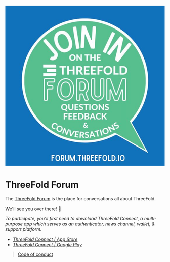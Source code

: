 ![](img/joinourforum.jpeg)

# ThreeFold Forum

The [ThreeFold Forum](https://forum.threefold.io/) is the place for conversations all about ThreeFold.

<!-- Some example topics:

- [Farming FAQs & Answers](https://forum.threefold.io/t/farming-faq-and-some-answers/555)
- [TF vs Centralized Cloud](https://forum.threefold.io/t/how-is-threefold-better-for-the-customer-than-amazon-cloud-or-google-cloud/703)
- [Partner Wishlist](https://forum.threefold.io/t/your-wishlist-threefold-partners/682) -->

We'll see you over there! 👋

*To participate, you’ll first need to download ThreeFold Connect, a multi-purpose app which serves as an authenticator, news channel, wallet, & support platform.*

- *[ThreeFold Connect | App Store](https://apps.apple.com/us/app/threefold-connect/id1459845885)*
- *[ThreeFold Connect | Google Play](https://play.google.com/store/apps/details?id=org.jimber.threebotlogin&hl=en&gl=US)*


> [Code of conduct](code_conduct)
